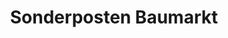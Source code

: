 ---
title: "Sonderposten Baumarkt"
url: /osterburg-altmark/sonderposten-baumarkt/
shop: Baumarkt
---